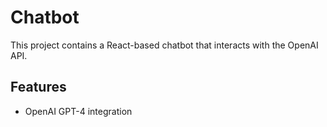 # Chatbot

This project contains a React-based chatbot that interacts with the OpenAI API. 

## Features

- OpenAI GPT-4 integration

